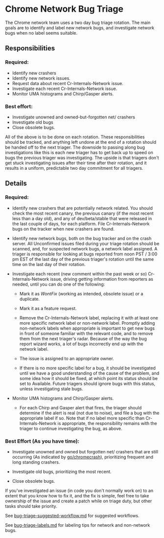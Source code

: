 # Chrome Network Bug Triage

The Chrome network team uses a two day bug triage rotation.  The main goals are
to identify and label new network bugs, and investigate network bugs when no
label seems suitable.

## Responsibilities

### Required:
* Identify new crashers
* Identify new network issues.
* Request data about recent Cr-Internals-Network issue.
* Investigate each recent Cr-Internals-Network issue.
* Monitor UMA histograms and Chirp/Gasper alerts.

### Best effort:
* Investigate unowned and owned-but-forgotten net/ crashers
* Investigate old bugs
* Close obsolete bugs.

All of the above is to be done on each rotation.  These responsibilities should
be tracked, and anything left undone at the end of a rotation should be handed
off to the next triager.  The downside to passing along bug investigations like
this is each new triager has to get back up to speed on bugs the previous
triager was investigating.  The upside is that triagers don't get stuck
investigating issues after their time after their rotation, and it results in a
uniform, predictable two day commitment for all triagers.

## Details

### Required:

* Identify new crashers that are potentially network related.  You should check
  the most recent canary, the previous canary (if the most recent less than a
  day old), and any of dev/beta/stable that were released in the last couple of
  days, for each platform.  File Cr-Internals-Network bugs on the tracker when
  new crashers are found.

* Identify new network bugs, both on the bug tracker and on the crash server.
  All Unconfirmed issues filed during your triage rotation should be scanned,
  and, for suspected network bugs, a network label assigned.  A triager is
  responsible for looking at bugs reported from noon PST / 3:00 pm EST of the
  last day of the previous triager's rotation until the same time on the last
  day of their rotation.

* Investigate each recent (new comment within the past week or so)
  Cr-Internals-Network issue, driving getting information from reporters as
  needed, until you can do one of the following:

    * Mark it as *WontFix* (working as intended, obsolete issue) or a
      duplicate.

    * Mark it as a feature request.

    * Remove the Cr-Internals-Network label, replacing it with at least one
      more specific network label or non-network label.  Promptly adding
      non-network labels when appropriate is important to get new bugs in front
      of someone familiar with the relevant code, and to remove them from the
      next triager's radar.  Because of the way the bug report wizard works, a
      lot of bugs incorrectly end up with the network label.

    * The issue is assigned to an appropriate owner.

    * If there is no more specific label for a bug, it should be investigated
      until we have a good understanding of the cause of the problem, and some
      idea how it should be fixed, at which point its status should be set to
      Available.  Future triagers should ignore bugs with this status, unless
      investigating stale bugs.

* Monitor UMA histograms and Chirp/Gasper alerts.

    * For each Chirp and Gasper alert that fires, the triager should determine
      if the alert is real (not due to noise), and file a bug with the
      appropriate label if so.  Note that if no label more specific than
      Cr-Internals-Network is appropriate, the responsibility remains with the
      triager to continue investigating the bug, as above.

### Best Effort (As you have time):

* Investigate unowned and owned but forgotten net/ crashers that are still
  occurring (As indicated by
  [go/chromecrash](https://goto.google.com/chromecrash)), prioritizing frequent
  and long standing crashers.

* Investigate old bugs, prioritizing the most recent.

* Close obsolete bugs.

If you've investigated an issue (in code you don't normally work on) to an
extent that you know how to fix it, and the fix is simple, feel free to take
ownership of the issue and create a patch while on triage duty, but other tasks
should take priority.

See [bug-triage-suggested-workflow.md](bug-triage-suggested-workflow.md) for
suggested workflows.

See [bug-triage-labels.md](bug-triage-labels.md) for labeling tips for network
and non-network bugs.
